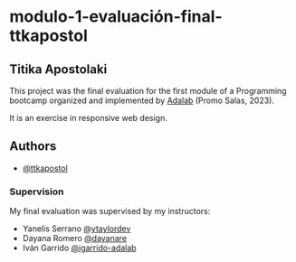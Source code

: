 # modulo-1-evaluación-final-ttkapostol

## Titika Apostolaki

This project was the final evaluation for the first module of a Programming bootcamp organized and implemented by [Adalab](https://adalab.es/) (Promo Salas, 2023).

It is an exercise in responsive web design. 

## Authors

- [@ttkapostol](https://github.com/ttkapostol)

### Supervision

My final evaluation was supervised by my instructors:

- Yanelis Serrano [@ytaylordev](https://github.com/ytaylordev)
- Dayana Romero [@dayanare](https://github.com/dayanare)
- Iván Garrido [@igarrido-adalab](https://github.com/igarrido-adalab)


